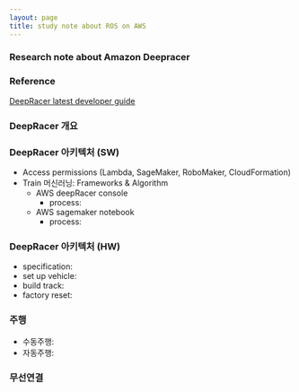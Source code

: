 ```yaml
---
layout: page
title: study note about ROS on AWS
---
```


### Research note about Amazon Deepracer

### Reference
[DeepRacer latest developer guide](https://docs.aws.amazon.com/deepracer/latest/developerguide/awsracerdg.pdf#%5B%7B%22num%22%3A565%2C%22gen%22%3A0%7D%2C%7B%22name%22%3A%22XYZ%22%7D%2C72%2C416.96%2Cnull%5D)

### DeepRacer 개요

### DeepRacer 아키텍처 (SW)

- Access permissions (Lambda, SageMaker, RoboMaker, CloudFormation)
- Train 머신러닝: Frameworks & Algorithm
    - AWS deepRacer console
        - process:
    - AWS sagemaker notebook
        - process:

### DeepRacer 아키텍처 (HW)

- specification:
- set up vehicle:
- build track:
- factory reset:

### 주행

- 수동주행:
- 자동주행:

### 무선연결

